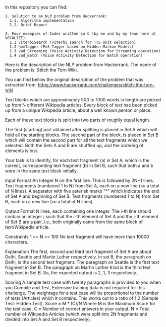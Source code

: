 In this repository you can find:

    1. Solution to an NLP problem from Hackerrank:
      1.1. Algorithm implementation
      1.2. Brief Report
      
    2. Four examples of Codes written in C (by me and by my team here at VOCALIZE)
      1.1 viterbiSearch (viterbi search for TTS unit selection)
      1.2 hmmTagger (PoS Tagger based on Hidden Markov Models)
      1.3 vad_Streaming (Voice Activity Detection for Streaming operation)
      1.4 vad_Batch (Voice Activity Detection for Batch operation)


Here is the description of the NLP problem from Hackerrank. The name of the problem is: Stitch the Torn Wiki.  

You can find bellow the original description of the problem that was extracted from: https://www.hackerrank.com/challenges/stitch-the-torn-wiki 

Text blocks which are approximately 500 to 1000 words in length are picked up from N different Wikipedia articles. Every block of text has been picked up from a unique Wikipedia article, about a well known person or place.

Each of these text blocks is split into two parts of roughly equal length.

The first (starting) part obtained after splitting is placed in Set A which will hold all the starting blocks. The second part of the block, is placed in Set B which will contain the second part for all the text fragments which we selected. Both the Sets A and B are shuffled up, and the ordering of elements is lost.

Your task is to identify, for each text fragment (a) in Set A, which is the correct, corresponding text fragment (b) in Set B, such that both a and b were in the same text block initially.

Input Format 
An Integer N on the first line. This is followed by 2N+1 lines. 
Text fragments (numbered 1 to N) from Set A, each on a new line (so a total of N lines). 
A separator with five asterisk marks "*" which indicates the end of Set A and beginning of Set B. 
Text fragments (numbered 1 to N) from Set B, each on a new line (so a total of N lines).

Output Format
N lines, each containing one integer. 
The i-th line should contain an integer j such that the i-th element of Set A and the j-th element of Set B are a pair, i.e., both originally came from the same block of text/Wikipedia article.

Constraints 
1 <= N <= 100 
No text fragment will have more than 10000 characters.

Explanation 
The first, second and third text fragment of Set A are about Delhi, Seattle and Martin Luther respectively. 
In set B, the paragraph on Delhi, is the second text fragment. 
The paragraph on Seattle is the first text fragment in Set B. 
The paragraph on Martin Luther Kind is the third text fragment in Set B. 
So, the expected output is 2, 1, 3 respectively.

Scoring 
A sample test case with twenty paragraphs is provided to you when you Compile and Test. 
Extensive training data is not required for this challenge. The weightage for a test case will be proportional to the number of tests (Articles) which it contains. This works out to a ratio of 1:2 (Sample Test: Hidden Test). 
Score = M * (C)/N Where M is the Maximum Score for the test case. 
C = Number of correct answers in your output. 
N = Total number of Wikipedia Articles (which were split into 2N fragments and divided into Set A and Set B respectively).

